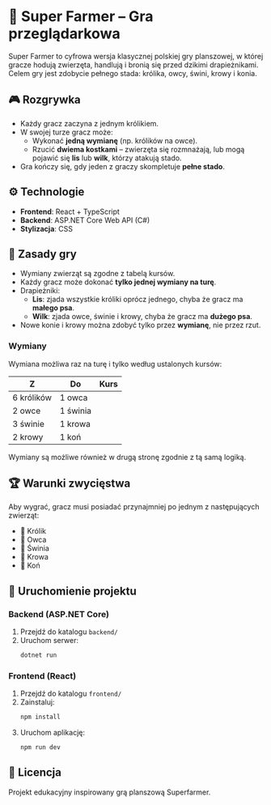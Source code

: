 # 🐰 Super Farmer – Gra przeglądarkowa

Super Farmer to cyfrowa wersja klasycznej polskiej gry planszowej, w której gracze hodują zwierzęta, handlują i bronią się przed dzikimi drapieżnikami. Celem gry jest zdobycie pełnego stada: królika, owcy, świni, krowy i konia.

## 🎮 Rozgrywka

- Każdy gracz zaczyna z jednym królikiem.
- W swojej turze gracz może:
  - Wykonać **jedną wymianę** (np. królików na owce).
  - Rzucić **dwiema kostkami** – zwierzęta się rozmnażają, lub mogą pojawić się **lis** lub **wilk**, którzy atakują stado.
- Gra kończy się, gdy jeden z graczy skompletuje **pełne stado**.

## ⚙️ Technologie

- **Frontend**: React + TypeScript
- **Backend**: ASP.NET Core Web API (C#)
- **Stylizacja**: CSS

## 🧩 Zasady gry

- Wymiany zwierząt są zgodne z tabelą kursów.
- Każdy gracz może dokonać **tylko jednej wymiany na turę**.
- Drapieżniki:
  - **Lis**: zjada wszystkie króliki oprócz jednego, chyba że gracz ma **małego psa**.
  - **Wilk**: zjada owce, świnie i krowy, chyba że gracz ma **dużego psa**.
- Nowe konie i krowy można zdobyć tylko przez **wymianę**, nie przez rzut.

### Wymiany

Wymiana możliwa raz na turę i tylko według ustalonych kursów:

| Z | Do | Kurs |
|--|----|------|
| 6 królików | 1 owca |
| 2 owce | 1 świnia |
| 3 świnie | 1 krowa |
| 2 krowy | 1 koń |

Wymiany są możliwe również w drugą stronę zgodnie z tą samą logiką.

##  🏆 Warunki zwycięstwa
Aby wygrać, gracz musi posiadać przynajmniej po jednym z następujących zwierząt:

- 🐰 Królik
- 🐑 Owca
- 🐖 Świnia
- 🐄 Krowa
- 🐎 Koń

## 🚀 Uruchomienie projektu

### Backend (ASP.NET Core)

1. Przejdź do katalogu `backend/`
2. Uruchom serwer:
   ```bash
   dotnet run

### Frontend (React)

1. Przejdź do katalogu `frontend/`
2. Zainstaluj:
   ```bash
   npm install
3. Uruchom aplikację:
    ```bash
    npm run dev

## 📜 Licencja
Projekt edukacyjny inspirowany grą planszową Superfarmer.
